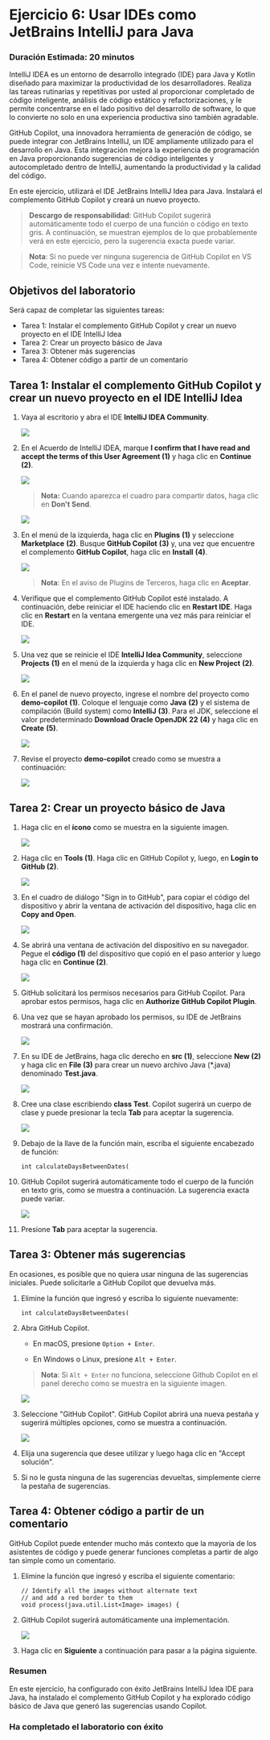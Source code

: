 # Ejercicio 6: Usar IDEs como JetBrains IntelliJ para Java

### Duración Estimada: 20 minutos

IntelliJ IDEA es un entorno de desarrollo integrado (IDE) para Java y Kotlin diseñado para maximizar la productividad de los desarrolladores. Realiza las tareas rutinarias y repetitivas por usted al proporcionar completado de código inteligente, análisis de código estático y refactorizaciones, y le permite concentrarse en el lado positivo del desarrollo de software, lo que lo convierte no solo en una experiencia productiva sino también agradable.

GitHub Copilot, una innovadora herramienta de generación de código, se puede integrar con JetBrains IntelliJ, un IDE ampliamente utilizado para el desarrollo en Java. Esta integración mejora la experiencia de programación en Java proporcionando sugerencias de código inteligentes y autocompletado dentro de IntelliJ, aumentando la productividad y la calidad del código.

En este ejercicio, utilizará el IDE JetBrains IntelliJ Idea para Java. Instalará el complemento GitHub Copilot y creará un nuevo proyecto.

>**Descargo de responsabilidad**: GitHub Copilot sugerirá automáticamente todo el cuerpo de una función o código en texto gris. A continuación, se muestran ejemplos de lo que probablemente verá en este ejercicio, pero la sugerencia exacta puede variar.

>**Nota**: Si no puede ver ninguna sugerencia de GitHub Copilot en VS Code, reinicie VS Code una vez e intente nuevamente.

## Objetivos del laboratorio

Será capaz de completar las siguientes tareas:

- Tarea 1: Instalar el complemento GitHub Copilot y crear un nuevo proyecto en el IDE IntelliJ Idea
- Tarea 2: Crear un proyecto básico de Java
- Tarea 3: Obtener más sugerencias
- Tarea 4: Obtener código a partir de un comentario

## Tarea 1: Instalar el complemento GitHub Copilot y crear un nuevo proyecto en el IDE IntelliJ Idea

1. Vaya al escritorio y abra el IDE **IntelliJ IDEA Community**.

   ![](../media/E6-T1-S1.png)

1. En el Acuerdo de IntelliJ IDEA, marque **I confirm that I have read and accept the terms of this User Agreement (1)** y haga clic en **Continue (2)**.

   ![](../media/E6-T1-S2.png)

   >**Nota:** Cuando aparezca el cuadro para compartir datos, haga clic en **Don't Send**.

   ![](../media/E6-T1-S2.1.png)

1. En el menú de la izquierda, haga clic en **Plugins** **(1)** y seleccione **Marketplace** **(2)**. Busque **GitHub Copilot** **(3)** y, una vez que encuentre el complemento **GitHub Copilot**, haga clic en **Install** **(4)**.

   ![](../media/install-plugin.png)

   >**Nota**: En el aviso de Plugins de Terceros, haga clic en **Aceptar**.

1. Verifique que el complemento GitHub Copilot esté instalado. A continuación, debe reiniciar el IDE haciendo clic en **Restart IDE**. Haga clic en **Restart** en la ventana emergente una vez más para reiniciar el IDE.

   ![](../media/restart-ide(1).png)

1. Una vez que se reinicie el IDE **IntelliJ Idea Community**, seleccione **Projects** **(1)** en el menú de la izquierda y haga clic en **New Project** **(2)**.

   ![](../media/create-project.png)

1. En el panel de nuevo proyecto, ingrese el nombre del proyecto como **demo-copilot** **(1)**. Coloque el lenguaje como **Java** **(2)** y el sistema de compilación (Build system) como **IntelliJ** **(3)**. Para el JDK, seleccione el valor predeterminado **Download Oracle OpenJDK 22** **(4)** y haga clic en **Create** **(5)**.

   ![](../media/Exercise-06-v2-02.png)

1. Revise el proyecto **demo-copilot** creado como se muestra a continuación:

   ![](../media/demo-copilot-project.png)

## Tarea 2: Crear un proyecto básico de Java

1. Haga clic en el **ícono** como se muestra en la siguiente imagen.

   ![](../media/icon.png)

1. Haga clic en **Tools (1)**. Haga clic en GitHub Copilot y, luego, en **Login to GitHub (2)**.

   ![](../media/login.png)

1. En el cuadro de diálogo "Sign in to GitHub", para copiar el código del dispositivo y abrir la ventana de activación del dispositivo, haga clic en **Copy and Open**.

   ![](../media/ex6-copy-code.png)

1. Se abrirá una ventana de activación del dispositivo en su navegador. Pegue el **código (1)** del dispositivo que copió en el paso anterior y luego haga clic en **Continue (2)**.

   ![](../media/ex6-device-activation.png)

1. GitHub solicitará los permisos necesarios para GitHub Copilot. Para aprobar estos permisos, haga clic en **Authorize GitHub Copilot Plugin**.

1. Una vez que se hayan aprobado los permisos, su IDE de JetBrains mostrará una confirmación.

   ![](../media/Exercise-06-v2-04.png)

1. En su IDE de JetBrains, haga clic derecho en **src (1)**, seleccione **New (2)** y haga clic en **File (3)** para crear un nuevo archivo Java (*.java) denominado **Test.java**.

   ![](../media/ex6-test-java.png)

1. Cree una clase escribiendo **class Test**. Copilot sugerirá un cuerpo de clase y puede presionar la tecla **Tab** para aceptar la sugerencia.

   ![](../media/ex6-class-test.png)

1. Debajo de la llave de la función main, escriba el siguiente encabezado de función:

   ```
   int calculateDaysBetweenDates(
   ```

1. GitHub Copilot sugerirá automáticamente todo el cuerpo de la función en texto gris, como se muestra a continuación. La sugerencia exacta puede variar.

   ![](../media/ex6-days.png)

1. Presione **Tab** para aceptar la sugerencia.


## Tarea 3: Obtener más sugerencias

En ocasiones, es posible que no quiera usar ninguna de las sugerencias iniciales. Puede solicitarle a GitHub Copilot que devuelva más.

1. Elimine la función que ingresó y escriba lo siguiente nuevamente:

   ```
   int calculateDaysBetweenDates(
   ```

1. Abra GitHub Copilot.

   - En macOS, presione `Option + Enter`.

   - En Windows o Linux, presione `Alt + Enter`.
   
   >**Nota**: Si `Alt + Enter` no funciona, seleccione Github Copilot en el panel derecho como se muestra en la siguiente imagen.

   ![](../media/github.png)
   
1. Seleccione "GitHub Copilot". GitHub Copilot abrirá una nueva pestaña y sugerirá múltiples opciones, como se muestra a continuación.

   ![](../media/ex6-copilot-suggestion.png)

1. Elija una sugerencia que desee utilizar y luego haga clic en "Accept solución".

1. Si no le gusta ninguna de las sugerencias devueltas, simplemente cierre la pestaña de sugerencias.


## Tarea 4: Obtener código a partir de un comentario

GitHub Copilot puede entender mucho más contexto que la mayoría de los asistentes de código y puede generar funciones completas a partir de algo tan simple como un comentario.

1. Elimine la función que ingresó y escriba el siguiente comentario:
   
   ```
   // Identify all the images without alternate text
   // and add a red border to them
   void process(java.util.List<Image> images) {  

   ```

2. GitHub Copilot sugerirá automáticamente una implementación.
  
   ![](../media/ex6-image-suggestion.png)

   <validation step="364115e7-deff-4c32-96e9-fa5d2122a86f" />
   
3. Haga clic en **Siguiente** a continuación para pasar a la página siguiente.
        
### Resumen

En este ejercicio, ha configurado con éxito JetBrains IntelliJ Idea IDE para Java, ha instalado el complemento GitHub Copilot y ha explorado código básico de Java que generó las sugerencias usando Copilot.

### Ha completado el laboratorio con éxito
